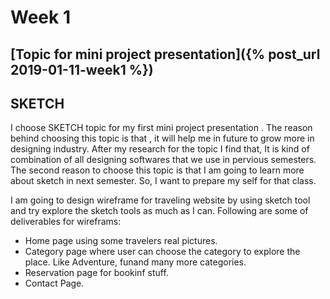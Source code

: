 # Week 1
## [Topic for mini project presentation]({% post_url 2019-01-11-week1 %})

## SKETCH


I choose SKETCH  topic for my first mini project presentation . The reason behind choosing this topic is that , it will help me in future to grow more in designing industry. After my research for the topic I find that, It is kind of combination of all designing softwares that we use in pervious semesters.  The second reason to choose this topic is that I am going to learn more about sketch in next semester. So, I want to prepare my self for that class.

I am going to design wireframe for traveling website by using sketch tool and try explore the sketch tools as much as I can. Following are some of deliverables for wireframs:

* Home page using some travelers real pictures.
* Category page where user can choose the category to explore the place. Like Adventure, funand many more categories.
* Reservation page for bookinf stuff.
* Contact Page.
